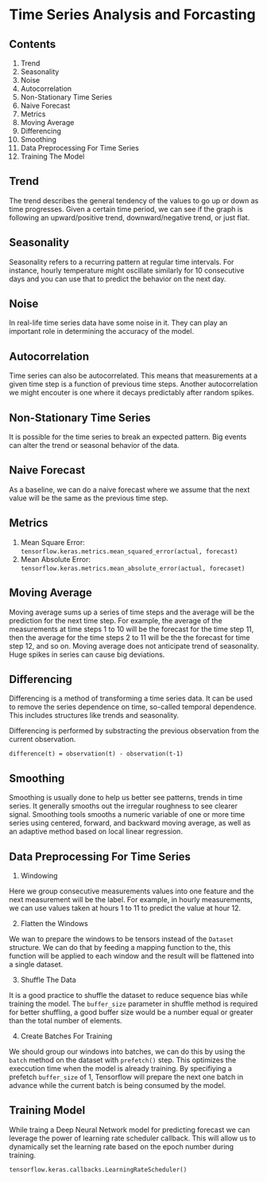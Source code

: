 # Time Series Analysis and Forcasting

## Contents

1. Trend
2. Seasonality
3. Noise
4. Autocorrelation
5. Non-Stationary Time Series
6. Naive Forecast 
7. Metrics
8. Moving Average
9. Differencing
10. Smoothing
11. Data Preprocessing For Time Series
12. Training The Model


## Trend

The trend describes the general tendency of the values to go up or down as time progresses. Given a certain time period, we can see if the graph is following an upward/positive trend, downward/negative trend, or just flat.

## Seasonality

Seasonality refers to a recurring pattern at regular time intervals. For instance, hourly temperature might oscillate similarly for 10 consecutive days and you can use that to predict the behavior on the next day.

## Noise

In real-life time series data have some noise in it. They can play an important role in determining the accuracy of the model.

## Autocorrelation

Time series can also be autocorrelated. This means that measurements at a given time step is a function of previous time steps. Another autocorrelation we might encouter is one where it decays predictably after random spikes.

## Non-Stationary Time Series

It is possible for the time series to break an expected pattern. Big events can alter the trend or seasonal behavior of the data.

## Naive Forecast

As a baseline, we can do a naive forecast where we assume that the next value will be the same as the previous time step. 

## Metrics

1. Mean Square Error: `tensorflow.keras.metrics.mean_squared_error(actual, forecast)`
2. Mean Absolute Error: `tensorflow.keras.metrics.mean_absolute_error(actual, forecaset)`

## Moving Average

Moving average sums up a series of time steps and the average will be the prediction for the next time step. For example, the average of the measurements at time steps 1 to 10 will be the forecast for the time step 11, then the average for the time steps 2 to 11 will be the the forecast for time step 12, and so on. Moving average does not anticipate trend of seasonality. Huge spikes in series can cause big deviations.

## Differencing

Differencing is a method of transforming a time series data. It can be used to remove the series dependence on time, so-called temporal dependence. This includes structures like trends and seasonality.

Differencing is performed by substracting the previous observation from the current observation.

`difference(t) = observation(t) - observation(t-1)`

## Smoothing

Smoothing is usually done to help us better see patterns, trends in time series. It generally smooths out the irregular roughness to see clearer signal. Smoothing tools smooths a numeric variable of one or more time series using centered, forward, and backward moving average, as well as an adaptive method based on local linear regression.

## Data Preprocessing For Time Series

1. Windowing

Here we group consecutive measurements values into one feature and the next measurement will be the label. For example, in hourly measurements, we can use values taken at hours 1 to 11 to predict the value at hour 12. 

2. Flatten the Windows

We wan to prepare the windows to be tensors instead of the `Dataset` structure. We can do that by feeding a mapping function to the, this function will be applied to each window and the result will be flattened into a single dataset. 

3. Shuffle The Data

It is a good practice to shuffle the dataset to reduce sequence bias while training the model. The `buffer_size` parameter in shuffle method is required for better shuffling, a good buffer size would be a number equal or greater than the total number of elements.

4. Create Batches For Training 

We should group our windows into batches, we can do this by using the `batch` method on the dataset with `prefetch()` step. This optimizes the execcution time when the model is already training. By specifiying a prefetch `buffer_size` of 1, Tensorflow will prepare the next one batch in advance while the current batch is being consumed by the model. 

## Training Model 

While traing a Deep Neural Network model for predicting forecast we can leverage the power of learning rate scheduler callback. This will allow us to dynamically set the learning rate based on the epoch number during training.

`tensorflow.keras.callbacks.LearningRateScheduler()`


